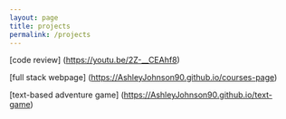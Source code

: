 ```yaml
---
layout: page
title: projects
permalink: /projects
---
```

[code review] (https://youtu.be/2Z-__CEAhf8)    
   

[full stack webpage] (https://AshleyJohnson90.github.io/courses-page)   
   

[text-based adventure game] (https://AshleyJohnson90.github.io/text-game)